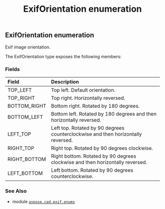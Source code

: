 ﻿---
title: ExifOrientation enumeration
second_title: Aspose.CAD for Python via .NET API References
description: 
type: docs
weight: 120
url: /aspose.cad.exif.enums/exiforientation/
is_root: false
---

## ExifOrientation enumeration

Exif image orientation.



The ExifOrientation type exposes the following members:

### Fields
| Field | Description |
| :- | :- |
| TOP_LEFT | Top left. Default orientation. |
| TOP_RIGHT | Top right. Horizontally reversed. |
| BOTTOM_RIGHT | Bottom right. Rotated by 180 degrees. |
| BOTTOM_LEFT | Bottom left. Rotated by 180 degrees and then horizontally reversed. |
| LEFT_TOP | Left top. Rotated by 90 degrees counterclockwise and then horizontally reversed. |
| RIGHT_TOP | Right top. Rotated by 90 degrees clockwise. |
| RIGHT_BOTTOM | Right bottom. Rotated by 90 degrees clockwise and then horizontally reversed. |
| LEFT_BOTTOM | Left bottom. Rotated by 90 degrees counterclockwise. |



### See Also
* module [`aspose.cad.exif.enums`](..)
